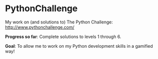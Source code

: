 # PythonChallenge

My work on (and solutions to) The Python Challenge: http://www.pythonchallenge.com/

**Progress so far**: Complete solutions to levels 1 through 6.

**Goal**: To allow me to work on my Python development skills in a gamified way! 